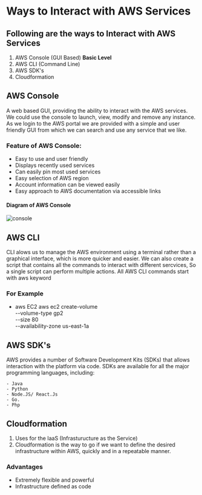 # Ways to Interact with AWS Services

## Following are the ways to Interact with AWS Services

1. AWS Console (GUI Based)   **Basic Level**
2. AWS CLI (Command Line)
3. AWS SDK's
4. Cloudformation

## AWS Console
A web based GUI, providing the ability to interact with the AWS services. We could use the console to launch, view, modify and remove any instance. As we login to the AWS portal we are provided with a simple and user friendly GUI from which we can search and use any service that we like. 

### Feature of AWS Console:

   - Easy to use and user friendly
   - Displays recently used services
   - Can easily pin most used services
   - Easy selection of AWS region
   - Account information can be viewed easily
   - Easy approach to AWS documentation via accessible links

#### Diagram of AWS Console
![console](https://user-images.githubusercontent.com/43639867/189488968-45b29393-a606-48d6-8818-66fd4d09c19b.png)


## AWS CLI
CLI alows us to manage the AWS environment using a terminal rather than a graphical interface, which is more quicker and easier. We can also create a script that contains all the commands to interact with different sercvices, So a single script can perform multiple actions. All AWS CLI commands start with aws keyword 

### For Example
- aws EC2
aws ec2 create-volume \
    --volume-type gp2 \
    --size 80 \
    --availability-zone us-east-1a
    
## AWS SDK's

AWS provides a number of Software Development Kits (SDKs) that allows interaction with the platform via code. SDKs are available for all the major programming languages, including:

    - Java
    - Python
    - Node.JS/ React.Js
    - Go.
    - Php
    
 ## Cloudformation
1. Uses for the IaaS (Infrasturucture as the Service)
2. Cloudformation is the way to go if we want to define the desired infrastructure within AWS, quickly and in a repeatable manner.

### Advantages
- Extremely flexible and powerful
- Infrastructure defined as code




